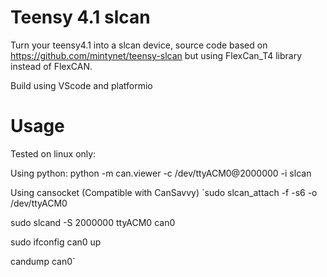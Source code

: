 # Teensy 4.1 slcan
Turn your teensy4.1 into a slcan device, source code based on https://github.com/mintynet/teensy-slcan but using FlexCan_T4 library instead of FlexCAN.

Build using VScode and platformio
# Usage
Tested on linux only:

Using python: 
python -m can.viewer -c /dev/ttyACM0@2000000 -i slcan

Using cansocket (Compatible with CanSavvy)
`sudo slcan_attach -f -s6 -o /dev/ttyACM0

sudo slcand -S 2000000 ttyACM0 can0

sudo ifconfig can0 up

candump can0`
